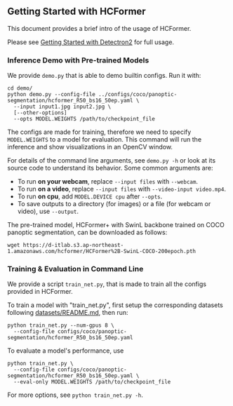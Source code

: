 ## Getting Started with HCFormer

This document provides a brief intro of the usage of HCFormer.

Please see [Getting Started with Detectron2](https://github.com/facebookresearch/detectron2/blob/master/GETTING_STARTED.md) for full usage.


### Inference Demo with Pre-trained Models
We provide `demo.py` that is able to demo builtin configs. Run it with:
```
cd demo/
python demo.py --config-file ../configs/coco/panoptic-segmentation/hcformer_R50_bs16_50ep.yaml \
  --input input1.jpg input2.jpg \
  [--other-options]
  --opts MODEL.WEIGHTS /path/to/checkpoint_file
```
The configs are made for training, therefore we need to specify `MODEL.WEIGHTS` to a model for evaluation.
This command will run the inference and show visualizations in an OpenCV window.

For details of the command line arguments, see `demo.py -h` or look at its source code
to understand its behavior. Some common arguments are:
* To run __on your webcam__, replace `--input files` with `--webcam`.
* To run __on a video__, replace `--input files` with `--video-input video.mp4`.
* To run __on cpu__, add `MODEL.DEVICE cpu` after `--opts`.
* To save outputs to a directory (for images) or a file (for webcam or video), use `--output`.

The pre-trained model, HCFormer+ with SwinL backbone trained on COCO panoptic segmentation, can be downloaded as follows:
```
wget https://d-itlab.s3.ap-northeast-1.amazonaws.com/hcformer/HCFormer%2B-SwinL-COCO-200epoch.pth
```

### Training & Evaluation in Command Line

We provide a script `train_net.py`, that is made to train all the configs provided in HCFormer.

To train a model with "train_net.py", first
setup the corresponding datasets following
[datasets/README.md](./datasets/README.md),
then run:
```
python train_net.py --num-gpus 8 \
  --config-file configs/coco/panoptic-segmentation/hcformer_R50_bs16_50ep.yaml
```

To evaluate a model's performance, use
```
python train_net.py \
  --config-file configs/coco/panoptic-segmentation/hcformer_R50_bs16_50ep.yaml \
  --eval-only MODEL.WEIGHTS /path/to/checkpoint_file
```
For more options, see `python train_net.py -h`.
